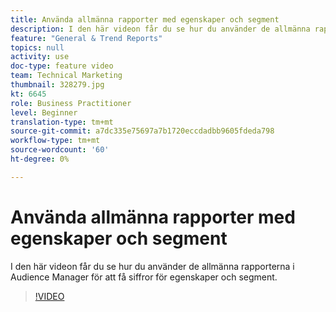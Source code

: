 ```yaml
---
title: Använda allmänna rapporter med egenskaper och segment
description: I den här videon får du se hur du använder de allmänna rapporterna i Audience Manager för att få siffror för egenskaper och segment.
feature: "General & Trend Reports"
topics: null
activity: use
doc-type: feature video
team: Technical Marketing
thumbnail: 328279.jpg
kt: 6645
role: Business Practitioner
level: Beginner
translation-type: tm+mt
source-git-commit: a7dc335e75697a7b1720eccdadbb9605fdeda798
workflow-type: tm+mt
source-wordcount: '60'
ht-degree: 0%

---
```



# Använda allmänna rapporter med egenskaper och segment

I den här videon får du se hur du använder de allmänna rapporterna i Audience Manager för att få siffror för egenskaper och segment.

>[!VIDEO](https://video.tv.adobe.com/v/328279/?quality=12&learn=on)
